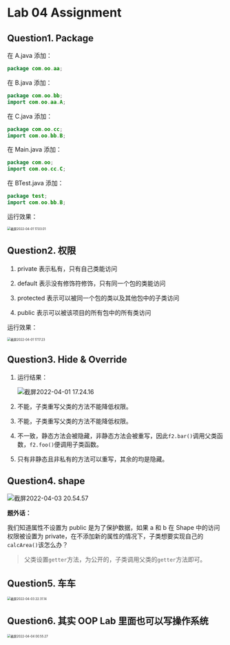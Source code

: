# Lab 04 Assignment

## Question1. Package

在 A.java 添加：

```java
package com.oo.aa;
```

在 B.java 添加：

```java
package com.oo.bb;
import com.oo.aa.A;
```

在 C.java 添加：

```java
package com.oo.cc;
import com.oo.bb.B;
```

在 Main.java 添加：

```java
package com.oo;
import com.oo.cc.C;
```

在 BTest.java 添加：

```java
package test;
import com.oo.bb.B;
```

运行效果：

<img src="https://s2.loli.net/2022/04/09/ngwoQANhuBFVdr8.png" alt="截屏2022-04-01 17.03.01" style="zoom:50%;" />

<div STYLE="page-break-after: always;"></div>

## Question2. 权限

1. private 表示私有，只有自己类能访问

2. default 表示没有修饰符修饰，只有同一个包的类能访问

3. protected 表示可以被同一个包的类以及其他包中的子类访问

4. public 表示可以被该项目的所有包中的所有类访问

运行效果：

<img src="https://s2.loli.net/2022/04/09/5qBveXCksHMJzAw.png" alt="截屏2022-04-01 17.17.23" style="zoom:50%;" />

<div STYLE="page-break-after: always;"></div>

## Question3. Hide & Override

1. 运行结果：

   ![截屏2022-04-01 17.24.16](https://raw.githubusercontent.com/hjc-owo/hjc-owo.github.io/img/202205140120961.png)

2. 不能，子类重写父类的方法不能降低权限。

3. 不能，子类重写父类的方法不能降低权限。

4. 不一致，静态方法会被隐藏，非静态方法会被重写，因此`f2.bar()`调用父类函数，`f2.foo()`便调用子类函数。

5. 只有非静态且非私有的方法可以重写，其余的均是隐藏。

<div STYLE="page-break-after: always;"></div>

## Question4. shape

![截屏2022-04-03 20.54.57](https://raw.githubusercontent.com/hjc-owo/hjc-owo.github.io/img/202205140121292.png)

**题外话：**

我们知道属性不设置为 public 是为了保护数据，如果 a 和 b 在 Shape 中的访问权限被设置为 private，在不添加新的属性的情况下，子类想要实现自己的 `calcArea()`该怎么办？

> 父类设置`getter`方法，为公开的，子类调用父类的`getter`方法即可。

<div STYLE="page-break-after: always;"></div>

## Question5. 车车

<img src="https://s2.loli.net/2022/04/09/R6D1ZSaWK9AxBOt.png" alt="截屏2022-04-03 22.31.14" style="zoom:50%;" />

## Question6. 其实 OOP Lab 里面也可以写操作系统

<img src="https://s2.loli.net/2022/04/09/Q6TjzLiy8qI1GEK.png" alt="截屏2022-04-04 00.55.27" style="zoom:50%;" />

